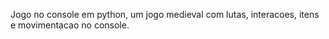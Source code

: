 Jogo no console em python, um jogo medieval com lutas, interacoes, itens e movimentacao no console.
